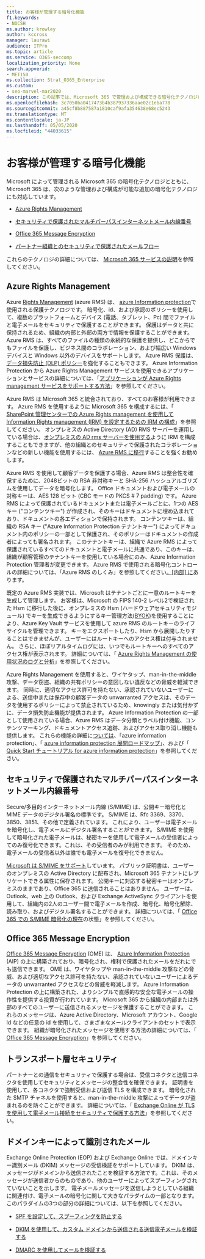 ```yaml
---
title: お客様が管理する暗号化機能
f1.keywords:
- NOCSH
ms.author: krowley
author: kccross
manager: laurawi
audience: ITPro
ms.topic: article
ms.service: O365-seccomp
localization_priority: None
search.appverid:
- MET150
ms.collection: Strat_O365_Enterprise
ms.custom:
- seo-marvel-mar2020
description: この記事では、Microsoft 365 で管理および構成できる暗号化テクノロジについて説明します。
ms.openlocfilehash: 3c7050ba0417473b4b387937336aae02c1eba778
ms.sourcegitcommit: a45cf8b887587a1810caf9afa354638e68ec5243
ms.translationtype: MT
ms.contentlocale: ja-JP
ms.lasthandoff: 05/05/2020
ms.locfileid: "44033615"
---
```

# <a name="customer-managed-encryption-features"></a>お客様が管理する暗号化機能

Microsoft によって管理される Microsoft 365 の暗号化テクノロジとともに、Microsoft 365 は、次のような管理および構成が可能な追加の暗号化テクノロジにも対応しています。

- [Azure Rights Management](https://docs.microsoft.com/azure/information-protection/what-is-azure-rms)

- [セキュリティで保護されたマルチパーパスインターネットメール内線番号](https://blogs.technet.com/b/exchange/archive/2014/12/15/how-to-configure-s-mime-in-office-365.aspx)

- [Office 365 Message Encryption](https://products.office.com/en-us/exchange/office-365-message-encryption)

- [パートナー組織とのセキュリティで保護されたメールフロー](https://docs.microsoft.com/exchange/mail-flow-best-practices/use-connectors-to-configure-mail-flow/set-up-connectors-for-secure-mail-flow-with-a-partner)

これらのテクノロジの詳細については、 [Microsoft 365 サービスの説明](https://technet.microsoft.com/library/office-365-service-descriptions.aspx)を参照してください。

## <a name="azure-rights-management"></a>Azure Rights Management

Azure [Rights Management](https://docs.microsoft.com/azure/information-protection/what-is-azure-rms) (azure RMS) は、 [azure Information protection](https://docs.microsoft.com/information-protection/understand-explore/what-is-information-protection)で使用される保護テクノロジです。 暗号化、id、および承認のポリシーを使用して、複数のプラットフォームとデバイス (電話、タブレット、Pc) 間でファイルと電子メールをセキュリティで保護することができます。 保護はデータと共に保持されるため、組織の内部と外部の両方で情報を保護することができます。 Azure RMS は、すべてのファイルの種類の永続的な保護を提供し、どこからでもファイルを保護し、ビジネス間のコラボレーション、および幅広い Windows デバイスと Windows 以外のデバイスをサポートします。 Azure RMS 保護は、[データ損失防止 (DLP) ポリシー](https://docs.microsoft.com/exchange/security-and-compliance/data-loss-prevention/data-loss-prevention)を強化することもできます。 Azure Information Protection から Azure Rights Management サービスを使用できるアプリケーションとサービスの詳細については、「[アプリケーションが Azure Rights management サービスをサポートする方法](https://docs.microsoft.com/information-protection/understand-explore/applications-support)」を参照してください。

Azure RMS は Microsoft 365 と統合されており、すべてのお客様が利用できます。 Azure RMS を使用するように Microsoft 365 を構成するには、「 [SharePoint 管理センターでの Azure Rights management を使用して Information Rights management (IRM) を設定するための IRM の構成](https://technet.microsoft.com/library/dn151475(v=exchg.150).aspx)」を参照してください。 オンプレミスの Active Directory (AD) RMS サーバーを運用している場合は、[オンプレミスの AD rms サーバーを使用する](https://docs.microsoft.com/office365/SecurityCompliance/configure-irm-to-use-an-on-premises-ad-rms-server)ように IRM を構成することもできますが、他の組織とのセキュリティで保護されたコラボレーションなどの新しい機能を使用するには、 [Azure RMS に移行](https://docs.microsoft.com/azure/information-protection/migrate-from-ad-rms-to-azure-rms)することを強くお勧めします。

Azure RMS を使用して顧客データを保護する場合、Azure RMS は整合性を確保するために、2048ビットの RSA 非対称キーと SHA-256 ハッシュアルゴリズムを使用してデータを暗号化します。 Office ドキュメントおよび電子メールの対称キーは、AES 128 ビット (CBC モードの PKCS # 7 padding) です。 Azure RMS によって保護されているドキュメントまたは電子メールごとに、1つの AES キー ("コンテンツキー") が作成され、そのキーはドキュメントに埋め込まれており、ドキュメントの各エディションで保持されます。 コンテンツキーは、組織の RSA キー ("Azure Information Protection テナントキー") によってドキュメント内のポリシーの一部として保護され、そのポリシーはドキュメントの作成者によっても署名されます。 このテナントキーは、組織で Azure RMS によって保護されているすべてのドキュメントと電子メールに共通であり、このキーは、組織が顧客管理のテナントキーを使用している場合にのみ、Azure Information Protection 管理者が変更できます。 Azure RMS で使用される暗号化コントロールの詳細については、「Azure RMS のしくみ」を参照してください[。[内部] に](https://docs.microsoft.com/information-protection/understand-explore/how-does-it-work)あります。

既定の Azure RMS 実装では、Microsoft はテナントごとに一意のルートキーを生成して管理します。 お客様は、Microsoft の FIPS 140-2 レベル2で検証された Hsm に移行した後に、オンプレミスの Hsm (ハードウェアセキュリティモジュール) でキーを生成できるようにするキー管理方法[(BYOK)](https://docs.microsoft.com/azure/information-protection/plan-implement-tenant-key)を使用することにより、Azure Key Vault サービスを使用して azure RMS のルートキーのライフサイクルを管理できます。 キーをエクスポートしたり、Hsm から展開したりすることはできませんが、ユーザーにはルートキーへのアクセス権は付与されません。 さらに、ほぼリアルタイムログには、いつでもルートキーへのすべてのアクセス権が表示されます。 詳細については、「 [Azure Rights Management の使用状況のログと分析](https://docs.microsoft.com/azure/information-protection/log-analyze-usage)」を参照してください。

Azure Rights Management を使用すると、ワイヤタップ、man-in-the-middle 攻撃、データ窃盗、組織の共有ポリシーの意図しない違反などの脅威を軽減できます。 同時に、適切なアクセス許可を持たない、承認されていないユーザーによる、送信中または保存中の顧客データの unwarranted アクセスは、そのデータを使用するポリシーによって禁止されているため、knowingly または気付かずに、データ損失防止機能が提供されます。 Azure Information Protection の一部として使用されている場合、Azure RMS はデータ分類とラベル付け機能、コンテンツマーキング、ドキュメントアクセス追跡、およびアクセス取り消し機能も提供します。 これらの機能の詳細に[ついては](https://docs.microsoft.com/information-protection/understand-explore/what-is-information-protection)、「azure information protection」、「 [azure information protection 展開ロードマップ](https://docs.microsoft.com/information-protection/plan-design/deployment-roadmap)」、および「 [Quick Start チュートリアル for azure information protection](https://docs.microsoft.com/information-protection/get-started/infoprotect-quick-start-tutorial)」を参照してください。

## <a name="secure-multipurpose-internet-mail-extension"></a>セキュリティで保護されたマルチパーパスインターネットメール内線番号

Secure/多目的インターネットメール内線 (S/MIME) は、公開キー暗号化と MIME データのデジタル署名の標準です。 S/MIME は、Rfc 3369、3370、3850、3851、その他で定義されています。 これにより、ユーザーは電子メールを暗号化し、電子メールにデジタル署名することができます。 S/MIME を使用して暗号化された電子メールは、秘密キーを使用して電子メールの受信者によってのみ復号化できます。これは、その受信者のみが利用できます。 そのため、電子メールの受信者以外は誰でも電子メールを復号化できません。

[Microsoft は S/MIME をサポート](https://blogs.technet.com/b/exchange/archive/2014/12/15/how-to-configure-s-mime-in-office-365.aspx)しています。 パブリック証明書は、ユーザーのオンプレミスの Active Directory に配布され、Microsoft 365 テナントにレプリケートできる属性に保存されます。 公開キーに対応する秘密キーはオンプレミスのままであり、Office 365 に送信されることはありません。 ユーザーは、Outlook、web 上の Outlook、および Exchange ActiveSync クライアントを使用して、組織内の2人のユーザー間で電子メールを作成、暗号化、暗号化解除、読み取り、およびデジタル署名することができます。 詳細については、「 [Office 365 での S/MIME 暗号化の現在](https://blogs.office.com/2014/02/26/smime-encryption-now-in-office-365/)の状態」を参照してください。

## <a name="office-365-message-encryption"></a>Office 365 Message Encryption

[Office 365 Message Encryption](https://products.office.com/exchange/office-365-message-encryption) (OME) は、 [Azure Information Protection](https://docs.microsoft.com/information-protection/understand-explore/what-is-information-protection) (AIP) の上に構築されており、暗号化され、権利で保護されたメールをだれにでも送信できます。 OME は、ワイヤタップや man-in-the-middle 攻撃などの脅威、および適切なアクセス許可を持たない、承認されていないユーザーによるデータの unwarranted アクセスなどの脅威を軽減します。 Azure Information Protection の上に構築された、よりシンプルで直感的な安全な電子メールの操作性を提供する投資が行われています。 Microsoft 365 から組織の内部または外部のすべてのユーザーに送信されるメッセージを保護することができます。 これらのメッセージは、Azure Active Directory、Microsoft アカウント、Google Id などの任意の id を使用して、さまざまなメールクライアントのセットで表示できます。 組織が暗号化されたメッセージを使用する方法の詳細については、「 [Office 365 Message Encryption](https://support.office.com/article/F87CB016-7876-4317-AE3C-9169B311FF8A)」を参照してください。

## <a name="transport-layer-security"></a>トランスポート層セキュリティ   

パートナーとの通信をセキュリティで保護する場合は、受信コネクタと送信コネクタを使用してセキュリティとメッセージの整合性を確保できます。 証明書を使用して、各コネクタで強制受信および送信 TLS を構成できます。 暗号化された SMTP チャネルを使用すると、man-in-the-middle 攻撃によってデータが盗まれるのを防ぐことができます。 詳細については、「 [Exchange Online が TLS を使用して電子メール接続をセキュリティで保護する方法](https://support.office.com/article/How-Exchange-Online-uses-TLS-to-secure-email-connections-in-Office-365-4CDE0CDA-3430-4DC0-B489-F2C0736C929F)」を参照してください。

## <a name="domain-keys-identified-mail"></a>ドメインキーによって識別されたメール

Exchange Online Protection (EOP) および Exchange Online では、ドメインキー識別メール (DKIM) メッセージの受信検証をサポートしています。 DKIM は、メッセージがドメインから送信されたことを検証する方法です。これは、そのメッセージが送信者からのものであり、他のユーザーによってスプーフィングされていないことを示します。 電子メールメッセージを送信しようとしている組織に関連付け、電子メールの暗号化に関して大きなパラダイムの一部となります。 このパラダイムの3つの部分の詳細については、以下を参照してください。

- [SPF を設定して、スプーフィングを防止する](https://docs.microsoft.com/office365/SecurityCompliance/set-up-spf-in-office-365-to-help-prevent-spoofing)

- [DKIM を使用して、カスタム ドメインから送信される送信電子メールを検証する](https://docs.microsoft.com/office365/SecurityCompliance/use-dkim-to-validate-outbound-email)

- [DMARC を使用してメールを検証する](https://docs.microsoft.com/office365/SecurityCompliance/use-dmarc-to-validate-email)
